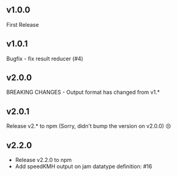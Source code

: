 ## v1.0.0

First Release

## v1.0.1

Bugfix - fix result reducer (#4)

## v2.0.0

BREAKING CHANGES - Output format has changed from v1.*

## v2.0.1

Release v2.* to npm (Sorry, didn't bump the version on v2.0.0) 😣

## v2.2.0

* Release v2.2.0 to npm
* Add speedKMH output on jam datatype definition: #16